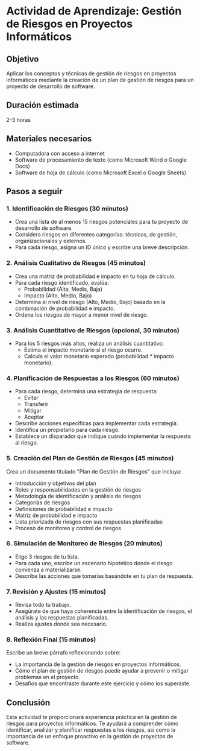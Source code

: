 # Actividad de Aprendizaje: Gestión de Riesgos en Proyectos Informáticos

## Objetivo
Aplicar los conceptos y técnicas de gestión de riesgos en proyectos informáticos mediante la creación de un plan de gestión de riesgos para un proyecto de desarrollo de software.

## Duración estimada
2-3 horas

## Materiales necesarios
- Computadora con acceso a internet
- Software de procesamiento de texto (como Microsoft Word o Google Docs)
- Software de hoja de cálculo (como Microsoft Excel o Google Sheets)

## Pasos a seguir

### 1. Identificación de Riesgos (30 minutos)
- Crea una lista de al menos 15 riesgos potenciales para tu proyecto de desarrollo de software.
- Considera riesgos en diferentes categorías: técnicos, de gestión, organizacionales y externos.
- Para cada riesgo, asigna un ID único y escribe una breve descripción.

### 2. Análisis Cualitativo de Riesgos (45 minutos)
- Crea una matriz de probabilidad e impacto en tu hoja de cálculo.
- Para cada riesgo identificado, evalúa:
  - Probabilidad (Alta, Media, Baja)
  - Impacto (Alto, Medio, Bajo)
- Determina el nivel de riesgo (Alto, Medio, Bajo) basado en la combinación de probabilidad e impacto.
- Ordena los riesgos de mayor a menor nivel de riesgo.

### 3. Análisis Cuantitativo de Riesgos (opcional, 30 minutos)
- Para los 5 riesgos más altos, realiza un análisis cuantitativo:
  - Estima el impacto monetario si el riesgo ocurre.
  - Calcula el valor monetario esperado (probabilidad * impacto monetario).

### 4. Planificación de Respuestas a los Riesgos (60 minutos)
- Para cada riesgo, determina una estrategia de respuesta:
  - Evitar
  - Transferir
  - Mitigar
  - Aceptar
- Describe acciones específicas para implementar cada estrategia.
- Identifica un propietario para cada riesgo.
- Establece un disparador que indique cuándo implementar la respuesta al riesgo.

### 5. Creación del Plan de Gestión de Riesgos (45 minutos)
Crea un documento titulado "Plan de Gestión de Riesgos" que incluya:
- Introducción y objetivos del plan
- Roles y responsabilidades en la gestión de riesgos
- Metodología de identificación y análisis de riesgos
- Categorías de riesgos
- Definiciones de probabilidad e impacto
- Matriz de probabilidad e impacto
- Lista priorizada de riesgos con sus respuestas planificadas
- Proceso de monitoreo y control de riesgos

### 6. Simulación de Monitoreo de Riesgos (20 minutos)
- Elige 3 riesgos de tu lista.
- Para cada uno, escribe un escenario hipotético donde el riesgo comienza a materializarse.
- Describe las acciones que tomarías basándote en tu plan de respuesta.

### 7. Revisión y Ajustes (15 minutos)
- Revisa todo tu trabajo.
- Asegúrate de que haya coherencia entre la identificación de riesgos, el análisis y las respuestas planificadas.
- Realiza ajustes donde sea necesario.

### 8. Reflexión Final (15 minutos)
Escribe un breve párrafo reflexionando sobre:
- La importancia de la gestión de riesgos en proyectos informáticos.
- Cómo el plan de gestión de riesgos puede ayudar a prevenir o mitigar problemas en el proyecto.
- Desafíos que encontraste durante este ejercicio y cómo los superaste.

## Conclusión
Esta actividad te proporcionará experiencia práctica en la gestión de riesgos para proyectos informáticos. Te ayudará a comprender cómo identificar, analizar y planificar respuestas a los riesgos, así como la importancia de un enfoque proactivo en la gestión de proyectos de software.
